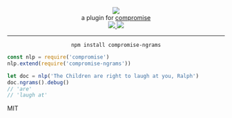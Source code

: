 <div align="center">
  <img src="https://cloud.githubusercontent.com/assets/399657/23590290/ede73772-01aa-11e7-8915-181ef21027bc.png" />

  <div>a plugin for <a href="https://github.com/spencermountain/compromise/">compromise</a></div>
  
  <!-- npm version -->
  <a href="https://npmjs.org/package/compromise-ngrams">
    <img src="https://img.shields.io/npm/v/compromise-ngrams.svg?style=flat-square" />
  </a>
  
  <!-- file size -->
  <a href="https://unpkg.com/spacetime/builds/compromise-ngrams.min.js">
    <img src="https://badge-size.herokuapp.com/spencermountain/compromise-ngrams/master/builds/compromise-ngrams.min.js" />
  </a>
   <hr/>
</div>

<div align="center">
  <code>npm install compromise-ngrams</code>
</div>

```js
const nlp = require('compromise')
nlp.extend(require('compromise-ngrams'))

let doc = nlp('The Children are right to laugh at you, Ralph')
doc.ngrams().debug()
// 'are'
// 'laugh at'
```


MIT